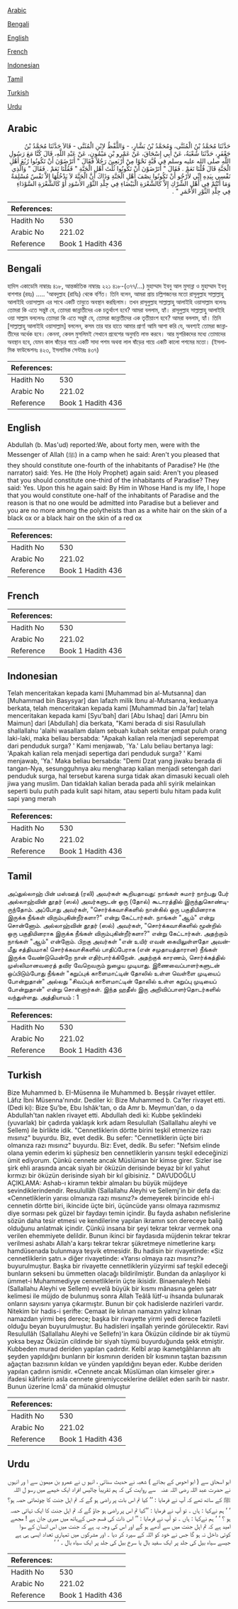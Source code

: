 [Arabic](#arabic)

[Bengali](#bengali)

[English](#english)

[French](#french)

[Indonesian](#indonesian)

[Tamil](#tamil)

[Turkish](#turkish)

[Urdu](#urdu)

## Arabic


<div dir="rtl" lang="ar" style={{fontSize:'larger',backgroundColor:'#f8f9fa',padding:20}}>
حَدَّثَنَا مُحَمَّدُ بْنُ الْمُثَنَّى، وَمُحَمَّدُ بْنُ بَشَّارٍ، - وَاللَّفْظُ لاِبْنِ الْمُثَنَّى - قَالاَ حَدَّثَنَا مُحَمَّدُ بْنُ جَعْفَرٍ، حَدَّثَنَا شُعْبَةُ، عَنْ أَبِي إِسْحَاقَ، عَنْ عَمْرِو بْنِ مَيْمُونٍ، عَنْ عَبْدِ اللَّهِ، قَالَ كُنَّا مَعَ رَسُولِ اللَّهِ صلى الله عليه وسلم فِي قُبَّةٍ نَحْوًا مِنْ أَرْبَعِينَ رَجُلاً فَقَالَ ‏"‏ أَتَرْضَوْنَ أَنْ تَكُونُوا رُبُعَ أَهْلِ الْجَنَّةِ قَالَ قُلْنَا نَعَمْ ‏.‏ فَقَالَ ‏"‏ أَتَرْضَوْنَ أَنْ تَكُونُوا ثُلُثَ أَهْلِ الْجَنَّةِ ‏"‏ فَقُلْنَا نَعَمْ ‏.‏ فَقَالَ ‏"‏ وَالَّذِي نَفْسِي بِيَدِهِ إِنِّي لأَرْجُو أَنْ تَكُونُوا نِصْفَ أَهْلِ الْجَنَّةِ وَذَاكَ أَنَّ الْجَنَّةَ لاَ يَدْخُلُهَا إِلاَّ نَفْسٌ مُسْلِمَةٌ وَمَا أَنْتُمْ فِي أَهْلِ الشِّرْكِ إِلاَّ كَالشَّعْرَةِ الْبَيْضَاءِ فِي جِلْدِ الثَّوْرِ الأَسْوَدِ أَوْ كَالشَّعْرَةِ السَّوْدَاءِ فِي جِلْدِ الثَّوْرِ الأَحْمَرِ ‏"‏ ‏.‏
</div>
<div style={{backgroundColor:'#f8f9fa',padding:20, marginBottom: 10}}><table> <thead> <tr> <th>References:</th> <th></th> </tr> </thead> <tbody><tr><td>Hadith No</td><td>530</td></tr><tr><td>Arabic No</td><td>221.02</td></tr><tr><td>Reference</td><td>Book 1 Hadith 436</td></tr></tbody></table></div>

## Bengali


<div dir="ltr" lang="bn" style={{fontSize:'larger',backgroundColor:'#f8f9fa',padding:20}}>
হাদিস একাডেমি নাম্বারঃ ৪১৮, আন্তর্জাতিক নাম্বারঃ ২২১ ৪১৮-(৩৭৭/...) মুহাম্মাদ ইবনু আল মুসান্না ও মুহাম্মাদ ইবনু বাশশার (রহঃ) ..... 'আবদুল্লাহ (রাযিঃ) থেকে বর্ণিত। তিনি বলেন, আমরা প্রায় চল্লিশজনের মতো রাসূলুল্লাহ সাল্লাল্লাহু আলাইহি ওয়াসাল্লাম এর সাথে একটি তাবুতে অবস্থান করছিলাম। তখন রাসূলুল্লাহ সাল্লাল্লাহু আলাইহি ওয়াসাল্লাম বলেনঃ তোমরা কি এতে সন্তুষ্ট যে, তোমরা জান্নাতীদের এক চতুর্থাংশ হবে? আমরা বললাম, হ্যাঁ। রাসূলুল্লাহ সাল্লাল্লাহু আলাইহি ওয়া সাল্লাম বললেনঃ তোমরা কি এতে সন্তুষ্ট যে, তোমরা জান্নাতীদের এক তৃতীয়াংশ হবে? আমরা বললাম, হ্যাঁ। তিনি [সাল্লাল্লাহু আলাইহি ওয়াসাল্লাম] বললেন, কসম তার যার হাতে আমার প্রাণ! আমি আশা করি যে, অবশ্যই তোমরা জান্নাতীদের অর্ধেক হবে। কেননা, কেবল মুসলিমই সেখানে প্রবেশের অনুমতি লাভ করবে। আর মুশরিকদের মধ্যে তোমাদের অবস্থান হবে, যেমন কাল ষাঁড়ের গায়ে একটি সাদা পশম অথবা লাল ষাঁড়ের গায়ে একটি কালো পশমের মতো। (ইসলামিক ফাউন্ডেশনঃ ৪২৩, ইসলামিক সেন্টারঃ ৪৩৭)
</div>
<div style={{backgroundColor:'#f8f9fa',padding:20, marginBottom: 10}}><table> <thead> <tr> <th>References:</th> <th></th> </tr> </thead> <tbody><tr><td>Hadith No</td><td>530</td></tr><tr><td>Arabic No</td><td>221.02</td></tr><tr><td>Reference</td><td>Book 1 Hadith 436</td></tr></tbody></table></div>

## English


<div dir="ltr" lang="en" style={{fontSize:'larger',backgroundColor:'#f8f9fa',padding:20}}>
Abdullah (b. Mas'ud) reported:We, about forty men, were with the Messenger of Allah (ﷺ) in a camp when he said: Aren't you pleased that they should constitute one-fourth of the inhabitants of Paradise? He (the narrator) said: Yes. He (the Holy Prophet) again said: Aren't you pleased that you should constitute one-third of the inhabitants of Paradise? They said: Yes. Upon this he again said: By Him in Whose Hand is my life, I hope that you would constitute one-half of the inhabitants of Paradise and the reason is that no one would be admitted into Paradise but a believer and you are no more among the polytheists than as a white hair on the skin of a black ox or a black hair on the skin of a red ox
</div>
<div style={{backgroundColor:'#f8f9fa',padding:20, marginBottom: 10}}><table> <thead> <tr> <th>References:</th> <th></th> </tr> </thead> <tbody><tr><td>Hadith No</td><td>530</td></tr><tr><td>Arabic No</td><td>221.02</td></tr><tr><td>Reference</td><td>Book 1 Hadith 436</td></tr></tbody></table></div>

## French


<div dir="ltr" lang="fr" style={{fontSize:'larger',backgroundColor:'#f8f9fa',padding:20}}>

</div>
<div style={{backgroundColor:'#f8f9fa',padding:20, marginBottom: 10}}><table> <thead> <tr> <th>References:</th> <th></th> </tr> </thead> <tbody><tr><td>Hadith No</td><td>530</td></tr><tr><td>Arabic No</td><td>221.02</td></tr><tr><td>Reference</td><td>Book 1 Hadith 436</td></tr></tbody></table></div>

## Indonesian


<div dir="ltr" lang="id" style={{fontSize:'larger',backgroundColor:'#f8f9fa',padding:20}}>
Telah menceritakan kepada kami [Muhammad bin al-Mutsanna] dan [Muhammad bin Basysyar] dan lafazh milik Ibnu al-Mutsanna, keduanya berkata, telah menceritakan kepada kami [Muhammad bin Ja'far] telah menceritakan kepada kami [Syu'bah] dari [Abu Ishaq] dari [Amru bin Maimun] dari [Abdullah] dia berkata, "Kami berada di sisi Rasulullah shallallahu 'alaihi wasallam dalam sebuah kubah sekitar empat puluh orang laki-laki, maka beliau bersabda: "Apakah kalian rela menjadi seperempat dari penduduk surga? ' Kami menjawab, 'Ya.' Lalu beliau bertanya lagi: 'Apakah kalian rela menjadi sepertiga dari penduduk surga? ' Kami menjawab, 'Ya.' Maka beliau bersabda: "Demi Dzat yang jiwaku berada di tangan-Nya, sesungguhnya aku mengharap kalian menjadi setengah dari penduduk surga, hal tersebut karena surga tidak akan dimasuki kecuali oleh jiwa yang muslim. Dan tidaklah kalian berada pada ahli syirik melainkan seperti bulu putih pada kulit sapi hitam, atau seperti bulu hitam pada kulit sapi yang merah
</div>
<div style={{backgroundColor:'#f8f9fa',padding:20, marginBottom: 10}}><table> <thead> <tr> <th>References:</th> <th></th> </tr> </thead> <tbody><tr><td>Hadith No</td><td>530</td></tr><tr><td>Arabic No</td><td>221.02</td></tr><tr><td>Reference</td><td>Book 1 Hadith 436</td></tr></tbody></table></div>

## Tamil


<div dir="ltr" lang="ta" style={{fontSize:'larger',backgroundColor:'#f8f9fa',padding:20}}>
அப்துல்லாஹ் பின் மஸ்ஊத் (ரலி) அவர்கள் கூறியதாவது: நாங்கள் சுமார் நாற்பது பேர் அல்லாஹ்வின் தூதர் (ஸல்) அவர்களுடன் ஒரு (தோல்) கூடாரத்தில் இருந்துகொண்டிருந்தோம். அப்போது அவர்கள், "சொர்க்கவாசிகளில் நான்கில் ஒரு பகுதியினராக இருக்க நீங்கள் விரும்புகின்றீர்களா?" என்று கேட்டார்கள். நாங்கள் "ஆம்" என்று சொன்னோம். அல்லாஹ்வின் தூதர் (ஸல்) அவர்கள், "சொர்க்கவாசிகளில் மூன்றில் ஒரு பகுதியினராக இருக்க நீங்கள் விரும்புகின்றீர்களா?" என்று கேட்டார்கள். அதற்கும் நாங்கள் "ஆம்" என்றோம். பிறகு அவர்கள் "என் உயிர் எவன் கையிலுள்ளதோ அவன்மீது சத்தியமாக! சொர்க்கவாசிகளில் பாதிப்பேராக (என் சமுதாயத்தாரான) நீங்கள் இருக்க வேண்டுமென்றே நான் எதிர்பார்க்கிறேன். அதற்குக் காரணம், சொர்க்கத்தில் முஸ்லிமானவரைத் தவிர வேறெவரும் நுழைய முடியாது. இணைவைப்பாளர்களுடன் ஒப்பிடும்போது நீங்கள் "கறுப்புக் காளைமாட்டின் தோலில் உள்ள வெள்ளை முடியைப் போன்றுதான்" அல்லது "சிவப்புக் காளைமாட்டின் தோலில் உள்ள கறுப்பு முடியைப் போன்றுதான்" என்று சொன்னார்கள். இந்த ஹதீஸ் இரு அறிவிப்பாளர்தொடர்களில் வந்துள்ளது. அத்தியாயம் : 1
</div>
<div style={{backgroundColor:'#f8f9fa',padding:20, marginBottom: 10}}><table> <thead> <tr> <th>References:</th> <th></th> </tr> </thead> <tbody><tr><td>Hadith No</td><td>530</td></tr><tr><td>Arabic No</td><td>221.02</td></tr><tr><td>Reference</td><td>Book 1 Hadith 436</td></tr></tbody></table></div>

## Turkish


<div dir="ltr" lang="tr" style={{fontSize:'larger',backgroundColor:'#f8f9fa',padding:20}}>
Bize Muhammed b. EI-Müsenna ile Muhammed b. Beşşâr rivayet ettiler. Lâfız İbni Müsenna'nındır. Dediler ki: Bize Muhammed b. Ca'fer rivayet etti. (Dedi ki): Bize Şu'be, Ebu Ishâk'tan, o da Amr b. Meymun'dan, o da Abdullah'tan naklen rivayet etti. Abdullah dedi ki: Kubbe şeklindeki (yuvarlak) bir çadırda yaklaşık kırk adam Resulullah (Sallallahu aleyhi ve Sellem) ile birlikte idik. "Cennetliklerin dörtte birini teşkil etmenize razı mısınız" buyurdu. Biz, evet dedik. Bu sefer: "Cennetliklerin üçte biri olmanıza razı mısınız" buyurdu. Biz: Evet, dedik. Bu sefer: "Nefsim elinde olana yemin ederim ki şüphesiz ben cennetliklerin yarısını teşkil edeceğinizi ümit ediyorum. Çünkü cennete ancak Müslüman bir kimse girer. Sizler ise şirk ehli arasında ancak siyah bir öküzün derisinde beyaz bir kıl yahut kırmızı bir öküzün derisinde siyah bir kıl gibisiniz. " DAVUDOĞLU AÇIKLAMA: Ashab-ı kiramın tekbir almaları bu büyük müjdeye sevindiklerindendir. Resulullâh (Sallallahu Aleyhi ve Sellemj'in bir defa da: «Cennetliklerin yarısı olmanıza razı mısınız?» demeyerek birincide ehl-i cennetin dörtte biri, ikincide üçte biri, üçüncüde yarısı olmaya razımısmız diye sorması pek güzel bir faydayı temin içindir. Bu fayda ashabın nefislerine sözün daha tesir etmesi ve kendilerine yapılan ikramın son dereceye baliğ olduğunu anlatmak içindir. Çünkü insana bir şeyi tekrar tekrar vermek ona verilen ehemmiyete delildir. Bunun ikinci bir faydasıda müjdenin tekrar tekrar verilmesi ashabı Allah'a karşı tekrar tekrar şükretmeye nimetlerine karşı hamdüsenada bulunmaya teşvik etmesidir. Bu hadisin bir rivayetinde: «Siz cennetliklerin şatrı.» diğer rivayetinde: «Yarısı olmaya razı mısınız?» buyurulmuştur. Başka bir rivayette cennetliklerin yüzyirmi saf teşkil edeceği bunların sekseni bu ümmetten olacağı bildirilmiştir. Bundan da anlaşılıyor ki ümmet-i Muhammediyye cennetliklerin üçte ikisidir. Binaenaleyh Nebi (Sallallahu Aleyhi ve Sellem) evvelâ büyük bir kısmı mânasına gelen şatr kelimesi ile müjdo de bulunmuş sonra Allah Teâlâ lütf-u ihsanda bulunarak onların sayısını yarıya çıkarmıştır. Bunun bir çok hadislerde nazirleri vardır. Nitekim bir hadis-i şerifte: Cemaat ile kılınan namazın yalnız kılınan namazdan yirmi beş derece; başka bir rivayette yirmi yedi derece faziletli olduğu beyan buyurulmuştur. Bu hadisleri inşallah yerinde görülecektir. Ravi Resulullâh (Sallallahu Aleyhi ve Sellefn)'in kara Öküzün cildinde bir ak tüymü yoksa beyaz Öküzün cildinde bir siyah tüymü buyurduğunda şekk etmiştir. Kubbeden murad deriden yapılan çadırdır. Kelbî arap ikametgâhlarının altı şeyden yapıldığını bunların bir kısmının deriden bîr kısmının taştan bazısının ağaçtan bazısının kıldan ve yünden yapıldığını beyan eder. Kubbe deriden yapılan çadırın ismidir. «Cennete ancak Müslüman olan kimseler girer.» ifadesi kâfirlerin asla cennete giremiycceklerine delâlet eden sarih bir nastır. Bunun üzerine İcmâ' da münakid olmuştur
</div>
<div style={{backgroundColor:'#f8f9fa',padding:20, marginBottom: 10}}><table> <thead> <tr> <th>References:</th> <th></th> </tr> </thead> <tbody><tr><td>Hadith No</td><td>530</td></tr><tr><td>Arabic No</td><td>221.02</td></tr><tr><td>Reference</td><td>Book 1 Hadith 436</td></tr></tbody></table></div>

## Urdu


<div dir="rtl" lang="ur" style={{fontSize:'larger',backgroundColor:'#f8f9fa',padding:20}}>
ابو اسحاق سے ( ابو احوص کے بجائے ) شعبہ نے حدیث سنائی ، انہو ں نے عمرو بن میمون سے ا ور انہوں نے حضرت عبد اللہ ‌رضی ‌اللہ ‌عنہ ‌ ‌ سے روایت کی کہ ہم تقریباً چالیس افراد ایک خیمے میں رسو ل اللہ ﷺ کے ساتھ تھے کہ آپ نے فرمایا : ’’ کیا تم اس بات پر راضی ہو گے کہ تم اہل جنت کا چوتھائی حصہ ہو؟ ‘ ‘ ہم نےکہا : ہاں ۔ تو آپ نے فرمایا : ’’کیا تم اس پر راضی ہو جاؤ گے کہ تم اہل جنت کا ایک تہائی حصہ ہو ؟ ‘ ‘ ہم نےکہا : ہاں ۔ تو آپ نے فرمایا : ’’ اس ذات کی قسم جس کےہاتھ میں میری جان ہے ! مجھے امید ہے کہ تم اہل جنت میں سے آدھے ہو گے اور اس کی وجہ یہ ہے کہ جنت میں اس انسان کے سوا کوئی داخل نہ ہو گا جس نے خود کو اللہ کے سپرد کر دیا ۔ اور مشرکوں میں تمہاری تعداد ایسی ہی ہے جیسے سیاہ بیل کی جلد پر ایک سفید بال یا سرخ بیل کی جلد پر ایک سیاہ بال ۔ ‘ ‘
</div>
<div style={{backgroundColor:'#f8f9fa',padding:20, marginBottom: 10}}><table> <thead> <tr> <th>References:</th> <th></th> </tr> </thead> <tbody><tr><td>Hadith No</td><td>530</td></tr><tr><td>Arabic No</td><td>221.02</td></tr><tr><td>Reference</td><td>Book 1 Hadith 436</td></tr></tbody></table></div>